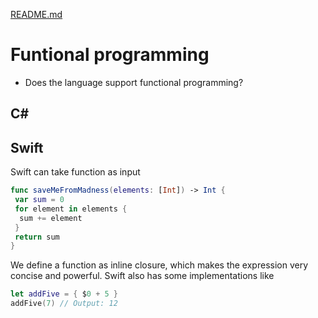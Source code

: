 [README.md](../README.md)

# Funtional programming
* Does the language support functional programming?


## C#


## Swift


Swift can take function as input

```Swift
func saveMeFromMadness(elements: [Int]) -> Int {
 var sum = 0
 for element in elements {
  sum += element
 }
 return sum
}
```
We define a function  as inline closure, which makes the expression very concise and powerful. Swift also has some implementations like
```Swift
let addFive = { $0 + 5 }
addFive(7) // Output: 12
```
